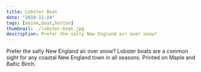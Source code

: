 ```yaml
---
title: Lobster Boat
date: "2019-11-24"
tags: [maine,boat,boston]
thumbnail: ./lobster-boat.jpg
description: Prefer the salty New England air over snow?
---
```


Prefer the salty New England air over snow? Lobster boats are a common sight for any coastal New England town in all seasons. Printed on Maple and Baltic Birch.